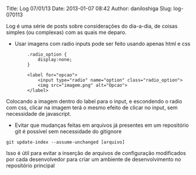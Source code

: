 Title: Log 07/01/13
Date: 2013-01-07 08:42
Author: daniloshiga
Slug: log-070113

Log é uma série de posts sobre considerações do dia-a-dia, de coisas
simples (ou complexas) com as quais me deparo.

-   Usar imagens com radio inputs pode ser feito usando apenas html e
    css

```
        .radio_option {
            display:none;
        }

        <label for="opcao">
            <input type="radio" name="option" class="radio_option">
            <img src="imagem.png" alt="Opcao">
        </label>
```

Colocando a imagem dentro do label para o input, e escondendo o radio
com css, clicar na imagem terá o mesmo efeito de clicar no input, sem
necessidade de javascript.

-   Evitar que mudanças feitas em arquivos já presentes em um
    repositório git é possível sem necessidade do gitignore

```git update-index --assume-unchanged [arquivo]```

Isso é útil para evitar a inserção de arquivos de configuração
modificados por cada desenvolvedor para criar um ambiente de
desenvolvimento no repositório principal
